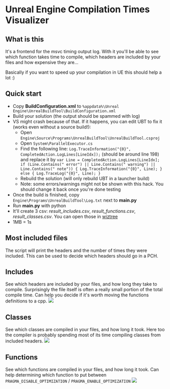 # Unreal Engine Compilation Times Visualizer

## What is this
It's a frontend for the msvc timing output log. With it you'll be able to see which function takes time to compile, which headers are included by your files and how expensive they are...

Basically if you want to speed up your compilation in UE this should help a lot :)

## Quick start

* Copy **BuildConfiguration.xml** to `%appdata%\Unreal Engine\UnrealBuildTool\BuildConfiguration.xml`
* Build your solution (the output should be spammed with log)
* VS might crash because of that. If it happens, you can edit UBT to fix it (works even without a source build!):
  * Open `Engine\Source\Programs\UnrealBuildTool\UnrealBuildTool.csproj`
  * Open `System\ParallelExecutor.cs`
  * Find the following line: `Log.TraceInformation("{0}", CompletedAction.LogLines[LineIdx]);` (should be around line 198) and replace it by ```var Line = CompletedAction.LogLines[LineIdx];
if (Line.Contains(" error") || Line.Contains(" warning") || Line.Contains(" note"))
{
    Log.TraceInformation("{0}", Line);
} else
{
    Log.TraceLog("{0}", Line);
}```
  * Rebuild the solution (will only rebuild UBT in a launcher build)
  * Note: some errors/warnings might not be shown with this hack. You should change it back once you're done testing 
* Once the build is finished, copy `Engine\Programs\UnrealBuildTool\Log.txt` next to **main.py**
* Run **main.py** with python
* It'll create 3 csv: *result_includes.csv*, *result_functions.csv*, *result_classes.csv*. You can open those in [wiztree](https://antibody-software.com/web/software/software/wiztree-finds-the-files-and-folders-using-the-most-disk-space-on-your-hard-drive/)
* 1MB = 1s

## Most included files

The script will print the headers and the number of times they were included. This can be used to decide which headers should go in a PCH.

## Includes
See which headers are included by your files, and how long they take to compile. Surprisingly the file itself is often a really small portion of the total compile time. Can help you decide if it's worth moving the functions definitions to a cpp.
![](https://i.imgur.com/XtHL6Ze.png)

## Classes
See which classes are compiled in your files, and how long it took. Here too the compiler is probably spending most of its time compiling classes from included headers.
![](https://i.imgur.com/oPjaMpt.png)

## Functions
See which functions are compiled in your files, and how long it took. Can help determining which function to put between `PRAGMA_DISABLE_OPTIMIZATION` / `PRAGMA_ENABLE_OPTIMIZATION`
![](https://i.imgur.com/ICrtPfJ.png)
